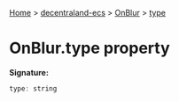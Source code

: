 [Home](./index) &gt; [decentraland-ecs](./decentraland-ecs.md) &gt; [OnBlur](./decentraland-ecs.onblur.md) &gt; [type](./decentraland-ecs.onblur.type.md)

# OnBlur.type property


**Signature:**
```javascript
type: string
```

